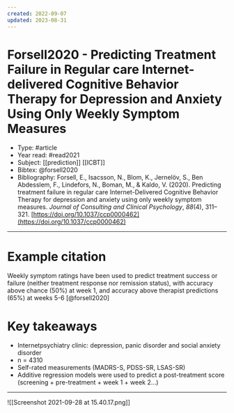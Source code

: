 ```yaml
---
created: 2022-09-07
updated: 2023-08-31
---
```

# Forsell2020 - Predicting Treatment Failure in Regular care Internet-delivered Cognitive Behavior Therapy for Depression and Anxiety Using Only Weekly Symptom Measures
* Type: #article
* Year read: #read2021
* Subject: [[prediction]] [[ICBT]]
* Bibtex: @forsell2020
* Bibliography: Forsell, E., Isacsson, N., Blom, K., Jernelöv, S., Ben Abdesslem, F., Lindefors, N., Boman, M., & Kaldo, V. (2020). Predicting treatment failure in regular care Internet-Delivered Cognitive Behavior Therapy for depression and anxiety using only weekly symptom measures. _Journal of Consulting and Clinical Psychology_, _88_(4), 311–321. [https://doi.org/10.1037/ccp0000462](https://doi.org/10.1037/ccp0000462)
---
# Example citation

Weekly symptom ratings have been used to predict treatment success or failure (neither treatment response nor remission status), with accuracy above chance (50%) at week 1, and accuracy above therapist predictions (65%) at weeks 5-6 [@forsell2020]

# Key takeaways
* Internetpsychiatry clinic: depression, panic disorder and social anxiety disorder
* n = 4310
* Self-rated measurements (MADRS-S, PDSS-SR, LSAS-SR)
* Additive regression models were used to predict a post-treatment score (screening + pre-treatment + week 1 + week 2...)

---

![[Screenshot 2021-09-28 at 15.40.17.png]]